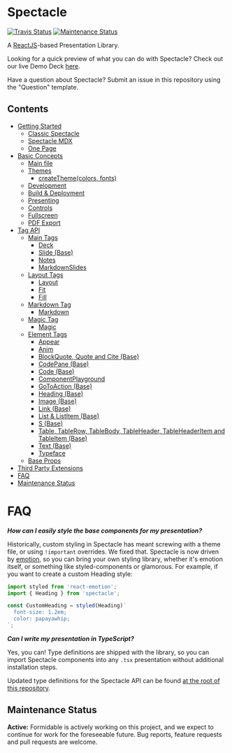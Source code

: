 # Spectacle

[![Travis Status][trav_img]][trav_site]
[![Maintenance Status][maintenance-image]](#maintenance-status)

A [ReactJS](https://reactjs.org/)-based Presentation Library.

Looking for a quick preview of what you can do with Spectacle? Check out our live Demo Deck [here](https://raw.githack.com/FormidableLabs/spectacle/master/one-page.html#/).

Have a question about Spectacle? Submit an issue in this repository using the "Question" template.

## Contents

- [Getting Started](#getting-started)
  - [Classic Spectacle](#classic-spectacle)
  - [Spectacle MDX](#spectacle-mdx)
  - [One Page](#one-page)
- [Basic Concepts](./docs/basic-concepts)
  - [Main file](./docs/basic-concepts#main-file)
  - [Themes](./docs/basic-concepts#themes)
    - [createTheme(colors, fonts)](./docs/basic-concepts#createthemecolors-fonts)
  - [Development](./docs/basic-concepts#development)
  - [Build & Deployment](./docs/basic-concepts#build--deployment)
  - [Presenting](./docs/basic-concepts#presenting)
  - [Controls](./docs/basic-concepts#controls)
  - [Fullscreen](./docs/basic-concepts#fullscreen)
  - [PDF Export](./docs/basic-concepts#pdf-export)
- [Tag API](./docs/tag-api)
  - [Main Tags](./docs/tag-api#main-tags)
    - [Deck](./docs/tag-api#deck)
    - [Slide (Base)](./docs/tag-api#slide-base)
    - [Notes](./docs/tag-api#notes)
    - [MarkdownSlides](./docs/tag-api#markdown-slides)
  - [Layout Tags](./docs/tag-api#layout-tags)
    - [Layout](./docs/tag-api#layout)
    - [Fit](./docs/tag-api#fit)
    - [Fill](./docs/tag-api#fill)
  - [Markdown Tag](./docs/tag-api#markdown-tag)
    - [Markdown](./docs/tag-api#markdown)
  - [Magic Tag](./docs/tag-api#magic-tag)
    - [Magic](./docs/tag-api#magic)
  - [Element Tags](./docs/tag-api#element-tags)
    - [Appear](./docs/tag-api#appear)
    - [Anim](./docs/tag-api#anim)
    - [BlockQuote, Quote and Cite (Base)](./docs/tag-api#blockquote-quote-and-cite-base)
    - [CodePane (Base)](./docs/tag-api#codepane-base)
    - [Code (Base)](./docs/tag-api#code-base)
    - [ComponentPlayground](./docs/tag-api#component-playground)
    - [GoToAction (Base)](./docs/tag-api#go-to-action)
    - [Heading (Base)](./docs/tag-api#heading-base)
    - [Image (Base)](./docs/tag-api#image-base)
    - [Link (Base)](./docs/tag-api#link-base)
    - [List & ListItem (Base)](./docs/tag-api#list--listitem-base)
    - [S (Base)](./docs/tag-api#s-base)
    - [Table, TableRow, TableBody, TableHeader, TableHeaderItem and TableItem (Base)](./docs/tag-api#table-tablerow-tableheaderitem-and-tableitem-base)
    - [Text (Base)](./docs/tag-api#text-base)
    - [Typeface](./docs/tag-api#typeface)
  - [Base Props](./docs/tag-api#base-props)
- [Third Party Extensions](./docs/extensions.md)
- [FAQ](#faq)
- [Maintenance Status](#maintenance-status)

<a name="faq"></a>

# FAQ

**_How can I easily style the base components for my presentation?_**

Historically, custom styling in Spectacle has meant screwing with a theme file, or using `!important` overrides. We fixed that. Spectacle is now driven by [emotion](https://github.com/emotion-js/emotion), so you can bring your own styling library, whether it's emotion itself, or something like styled-components or glamorous. For example, if you want to create a custom Heading style:

```javascript
import styled from 'react-emotion';
import { Heading } from 'spectacle';

const CustomHeading = styled(Heading)`
  font-size: 1.2em;
  color: papayawhip;
`;
```

<a name="tag-api"></a>

**_Can I write my presentation in TypeScript?_**

Yes, you can! Type definitions are shipped with the library, so you can import Spectacle components into any `.tsx` presentation without additional installation steps.

Updated type definitions for the Spectacle API can be found [at the root of this repository](./index.d.ts).

## Maintenance Status

**Active:** Formidable is actively working on this project, and we expect to continue for work for the foreseeable future. Bug reports, feature requests and pull requests are welcome.

[trav_img]: https://api.travis-ci.com/FormidableLabs/spectacle.svg
[trav_site]: https://travis-ci.com/FormidableLabs/spectacle
[maintenance-image]: https://img.shields.io/badge/maintenance-active-green.svg
